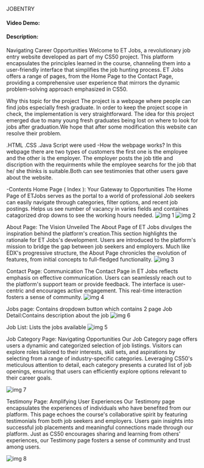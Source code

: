 JOBENTRY
#### Video Demo:  <URL HERE>
#### Description: 
             
  Navigating Career Opportunities Welcome to ET Jobs, a revolutionary job entry website developed as part 
          of my CS50 project. This platform encapsulates the principles learned in the course, channeling them into
           a user-friendly interface that simplifies the job hunting process. ET Jobs offers a range of pages, from
            the Home Page to the Contact Page, providing a comprehensive user experience that mirrors the dynamic
             problem-solving approach emphasized in CS50.

   Why this topic for the  project
         The project is a webpage where people can find jobs especially fresh graduate. In order to keep the 
         project scope in check, the implementation is very straightforward. The idea for this project emerged due
          to many young fresh graduates being lost on where to look for jobs after graduation.We hope that after 
          some modification this website can resolve their problem.

.HTML
.CSS
.Java Script  were used
        -How the webpage works?
In this webpage there are two types of customers the first one is the employee  and the other is the employer. The 
employer posts the job title and discription with the requirments while the employee searchs for the job that he/
she thinks is suitable.Both can see testimonies  that other users gave about the website.

 -Contents
Home Page ( Index ): Your Gateway to Opportunities
The Home Page of ETJobs serves as the portal to a world of professional Job seekers can easily navigate through
 categories, filter options, and recent job postings. Helps us see  number of vacancy in varies fields and 
 containes catagorized drop downs to see the working hours needed.
![img 1](https://github.com/Hilinaay/A2SV/assets/101594558/04a48a7c-fb30-4307-8f1c-0ae895c88b85)
![img 2](https://github.com/Hilinaay/A2SV/assets/101594558/84e1954c-5bb4-4485-bc89-7fff48bd228d)


About Page: The Vision Unveiled
The About Page of ET Jobs divulges the inspiration behind the platform's creation.This section highlights the 
rationale for ET Jobs's development. Users are introduced to the platform's mission to bridge the gap between job 
seekers and employers. Much like EDX's progressive structure, the About Page chronicles the evolution of features, 
from initial concepts to full-fledged functionality.
![img 3](https://github.com/Hilinaay/A2SV/assets/101594558/6b3cc775-4b8b-426d-b130-ef6e1dad3abf)


Contact Page: Communication
The Contact Page in ET Jobs reflects emphasis on effective communication. Users can seamlessly reach out to the 
platform's support team or provide feedback. The interface is user-centric and encourages active engagement. This 
real-time interaction fosters a sense of community.
![img 4](https://github.com/Hilinaay/A2SV/assets/101594558/87c9d314-03b7-4f07-af0a-dc66934b9f7e)

Jobs page: Contains dropdown button which contains 2 page 
          Job Detail:Contains description about the job
        ![img 6](https://github.com/Hilinaay/A2SV/assets/101594558/a5f76d41-8874-46e9-aa37-5fdc0fa7c289)

          
  Job List: Lists the jobs available
          ![img 5](https://github.com/Hilinaay/A2SV/assets/101594558/85bd949b-a9c9-4959-8e1e-1177e2654039)

Job Category Page: Navigating Opportunities
Our Job Category page  offers users a dynamic and categorized selection of job listings. Visitors can explore roles 
tailored to their interests, skill sets, and aspirations by selecting from a range of industry-specific categories.
 Leveraging CS50's meticulous attention to detail, each category presents a curated list of job openings, ensuring 
 that users can efficiently explore options relevant to their career goals.
 
![img 7](https://github.com/Hilinaay/A2SV/assets/101594558/0a5675b8-86e1-4408-9fe9-b599efa59dd0)

Testimony Page: Amplifying User Experiences
 Our Testimony page encapsulates the experiences of individuals who have benefited from our platform. This page 
 echoes the course's collaborative spirit by featuring testimonials from both job seekers and employers. Users gain 
 insights into successful job placements and meaningful connections made through our platform. Just as CS50 
 encourages sharing and learning from others' experiences, our Testimony page fosters a sense of community and 
 trust among users.

![img 8](https://github.com/Hilinaay/A2SV/assets/101594558/d96c27da-6b18-4842-b660-1740b58acab7)

